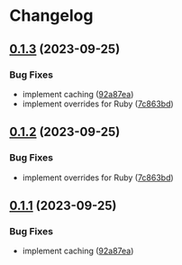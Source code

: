 # Changelog

## [0.1.3](https://github.com/groundcontrolsh/groundcontrol/compare/groundcontrol-ruby-v0.1.2...groundcontrol-ruby/v0.1.3) (2023-09-25)


### Bug Fixes

* implement caching ([92a87ea](https://github.com/groundcontrolsh/groundcontrol/commit/92a87ea77e8c6f70ce8a89e500de3ab37fcdb352))
* implement overrides for Ruby ([7c863bd](https://github.com/groundcontrolsh/groundcontrol/commit/7c863bdf1167d293bba9dc18d638c54f5b349d4f))

## [0.1.2](https://github.com/groundcontrolsh/groundcontrol/compare/v0.1.1...v0.1.2) (2023-09-25)


### Bug Fixes

* implement overrides for Ruby ([7c863bd](https://github.com/groundcontrolsh/groundcontrol/commit/7c863bdf1167d293bba9dc18d638c54f5b349d4f))

## [0.1.1](https://github.com/groundcontrolsh/groundcontrol/compare/v0.1.0...v0.1.1) (2023-09-25)


### Bug Fixes

* implement caching ([92a87ea](https://github.com/groundcontrolsh/groundcontrol/commit/92a87ea77e8c6f70ce8a89e500de3ab37fcdb352))
